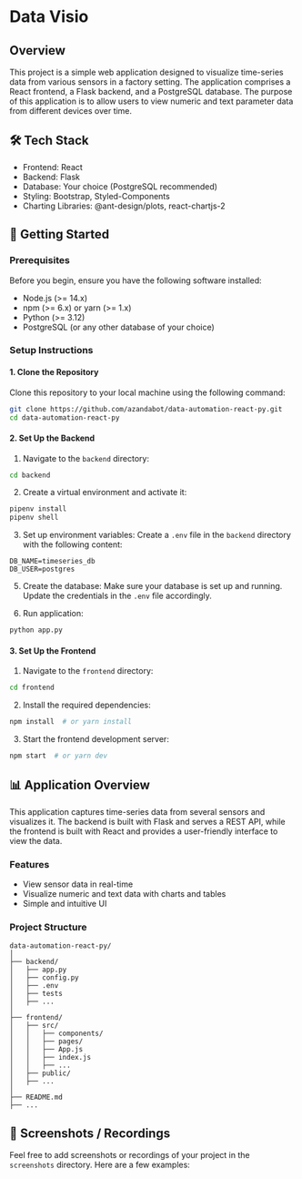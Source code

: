 # Data Visio

## Overview
This project is a simple web application designed to visualize time-series data from various sensors in a factory setting. The application comprises a React frontend, a Flask backend, and a PostgreSQL database. The purpose of this application is to allow users to view numeric and text parameter data from different devices over time.

🛠 **Tech Stack**
-------------
- Frontend: React
- Backend: Flask
- Database: Your choice (PostgreSQL recommended)
- Styling: Bootstrap, Styled-Components
- Charting Libraries: @ant-design/plots, react-chartjs-2

🚀 **Getting Started**
------------------
### Prerequisites
Before you begin, ensure you have the following software installed:
- Node.js (>= 14.x)
- npm (>= 6.x) or yarn (>= 1.x)
- Python (>= 3.12)
- PostgreSQL (or any other database of your choice)

### Setup Instructions
#### 1. Clone the Repository
Clone this repository to your local machine using the following command:
```bash
git clone https://github.com/azandabot/data-automation-react-py.git
cd data-automation-react-py
```
#### 2. Set Up the Backend
1. Navigate to the `backend` directory:
```bash
cd backend
```
2. Create a virtual environment and activate it:
```bash
pipenv install
pipenv shell
```
3. Set up environment variables:
Create a `.env` file in the `backend` directory with the following content:
```plaintext
DB_NAME=timeseries_db
DB_USER=postgres
```
5. Create the database:
Make sure your database is set up and running. Update the credentials in the `.env` file accordingly.

6. Run application:
```bash
python app.py
```

#### 3. Set Up the Frontend
1. Navigate to the `frontend` directory:
```bash
cd frontend
```
2. Install the required dependencies:
```bash
npm install  # or yarn install
```
3. Start the frontend development server:
```bash
npm start  # or yarn dev
```

📊 **Application Overview**
-----------------------
This application captures time-series data from several sensors and visualizes it. The backend is built with Flask and serves a REST API, while the frontend is built with React and provides a user-friendly interface to view the data.

### Features
- View sensor data in real-time
- Visualize numeric and text data with charts and tables
- Simple and intuitive UI

### Project Structure
```plaintext
data-automation-react-py/
│
├── backend/
│   ├── app.py
│   ├── config.py
│   ├── .env
│   ├── tests
│   ├── ...
│
├── frontend/
│   ├── src/
│   │   ├── components/
│   │   ├── pages/
│   │   ├── App.js
│   │   ├── index.js
│   │   ├── ...
│   ├── public/
│   ├── ...
│
├── README.md
├── ...
```

📸 **Screenshots / Recordings**
---------------------------
Feel free to add screenshots or recordings of your project in the `screenshots` directory. Here are a few examples:
